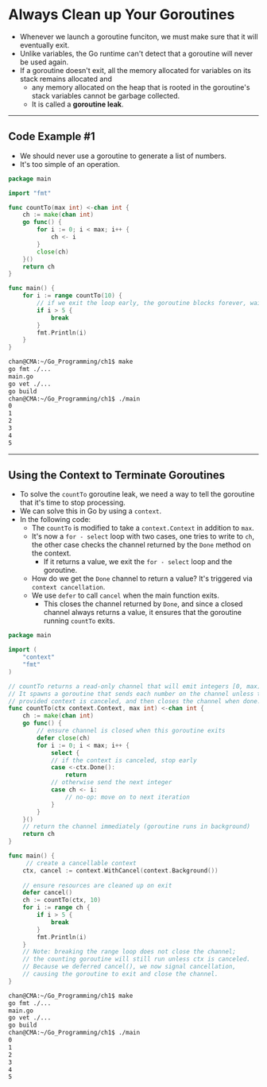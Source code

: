 # Always Clean up Your Goroutines

- Whenever we launch a goroutine funciton, we must make sure that it will eventually exit.
- Unlike variables, the Go runtime can't detect that a goroutine will never be used again.
- If a goroutine doesn't exit, all the memory allocated for variables on its stack remains allocated and
  - any memory allocated on the heap that is rooted in the goroutine's stack variables cannot be garbage collected. 
  - It is called a **goroutine leak**.

---

## Code Example #1

- We should never use a goroutine to generate a list of numbers.
- It's too simple of an operation.

```go
package main

import "fmt"

func countTo(max int) <-chan int {
	ch := make(chan int)
	go func() {
		for i := 0; i < max; i++ {
			ch <- i
		}
		close(ch)
	}()
	return ch
}

func main() {
	for i := range countTo(10) {
		// if we exit the loop early, the goroutine blocks forever, waiting for a value to be read from the channel
		if i > 5 {
			break
		}
		fmt.Println(i)
	}
}
```

```sh
chan@CMA:~/Go_Programming/ch1$ make
go fmt ./...
main.go
go vet ./...
go build
chan@CMA:~/Go_Programming/ch1$ ./main
0
1
2
3
4
5
```

---

## Using the Context to Terminate Goroutines

- To solve the `countTo` goroutine leak, we need a way to tell the goroutine that it's time to stop processing. 
- We can solve this in Go by using a `context`.
- In the following code:
  - The `countTo` is modified to take a `context.Context` in addition to `max`.
  - It's now a `for - select` loop with two cases, one tries to write to `ch`, the other case checks the channel returned by the `Done` method on the context.
    - If it returns a value, we exit the `for - select` loop and the goroutine.
  - How do we get the `Done` channel to return a value? It's triggered via `context cancellation`.
  - We use `defer` to call `cancel` when the main function exits.
    - This closes the channel returned by `Done`, and since a closed channel always returns a value, it ensures that the goroutine running `countTo` exits.

```go
package main

import (
	"context"
	"fmt"
)

// countTo returns a read-only channel that will emit integers [0, max).
// It spawns a goroutine that sends each number on the channel unless the
// provided context is canceled, and then closes the channel when done.
func countTo(ctx context.Context, max int) <-chan int {
	ch := make(chan int)
	go func() {
        // ensure channel is closed when this goroutine exits
		defer close(ch)
		for i := 0; i < max; i++ {
			select {
            // if the context is canceled, stop early
			case <-ctx.Done():
				return
            // otherwise send the next integer    
			case ch <- i:
				// no-op: move on to next iteration
			}
		}
	}()
    // return the channel immediately (goroutine runs in background)
	return ch
}

func main() {
     // create a cancellable context
	ctx, cancel := context.WithCancel(context.Background())
    
    // ensure resources are cleaned up on exit
	defer cancel()
	ch := countTo(ctx, 10)
	for i := range ch {
		if i > 5 {
			break
		}
		fmt.Println(i)
	}
    // Note: breaking the range loop does not close the channel;
    // the counting goroutine will still run unless ctx is canceled.
    // Because we deferred cancel(), we now signal cancellation,
    // causing the goroutine to exit and close the channel.
}
```

```sh
chan@CMA:~/Go_Programming/ch1$ make
go fmt ./...
main.go
go vet ./...
go build
chan@CMA:~/Go_Programming/ch1$ ./main
0
1
2
3
4
5
```

